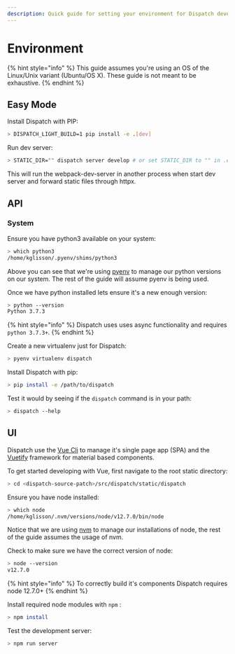 ```yaml
---
description: Quick guide for setting your environment for Dispatch development.
---
```


# Environment

{% hint style="info" %}
This guide assumes you're using an OS of the Linux/Unix variant \(Ubuntu/OS X\). These guide is not meant to be exhaustive.
{% endhint %}

## Easy Mode

Install Dispatch with PIP:

```bash
> DISPATCH_LIGHT_BUILD=1 pip install -e .[dev]
```

Run dev server:

```bash
> STATIC_DIR="" dispatch server develop # or set STATIC_DIR to "" in .env
```

This will run the webpack-dev-server in another process when start dev server and forward static files through httpx.

## API

### System

Ensure you have python3 available on your system:

```bash
> which python3
/home/kglisson/.pyenv/shims/python3
```

Above you can see that we're using [pyenv](https://github.com/pyenv/pyenv) to manage our python versions on our system. The rest of the guide will assume pyenv is being used.

Once we have python installed lets ensure it's a new enough version:

```bash
> python --version
Python 3.7.3
```

{% hint style="info" %}
Dispatch uses uses async functionality and requires `python 3.7.3+`.
{% endhint %}

Create a new virtualenv just for Dispatch:

```bash
> pyenv virtualenv dispatch
```

Install Dispatch with pip:

```bash
> pip install -e /path/to/dispatch
```

Test it would by seeing if the `dispatch` command is in your path:

```bash
> dispatch --help
```

## UI

Dispatch use the [Vue Cli](https://cli.vuejs.org/) to manage it's single page app \(SPA\) and the [Vuetify](https://vuetifyjs.com/en/) framework for material based components.

To get started developing with Vue, first navigate to the root static directory:

```bash
> cd <dispatch-source-patch>/src/dispatch/static/dispatch
```

Ensure you have node installed:

```bash
> which node
/home/kglisson/.nvm/versions/node/v12.7.0/bin/node
```

Notice that we are using [nvm](https://github.com/nvm-sh/nvm) to manage our installations of node, the rest of the guide assumes the usage of nvm.

Check to make sure we have the correct version of node:

```bash
> node --version
v12.7.0
```

{% hint style="info" %}
To correctly build it's components Dispatch requires node 12.7.0+
{% endhint %}

Install required node modules with `npm` :

```bash
> npm install
```

Test the development server:

```bash
> npm run server
```

